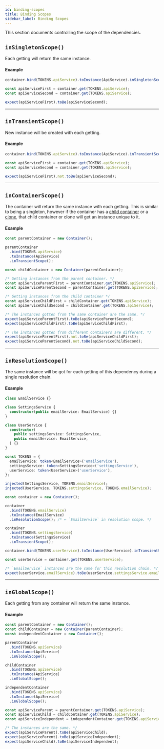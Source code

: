 ```yaml
---
id: binding-scopes
title: Binding Scopes
sidebar_label: Binding Scopes
---
```


This section documents controlling the scope of the dependencies.

## `inSingletonScope()`

Each getting will return the same instance.

#### Example

```typescript
container.bind(TOKENS.apiService).toInstance(ApiService).inSingletonScope();

const apiServiceFirst = container.get(TOKENS.apiService);
const apiServiceSecond = container.get(TOKENS.apiService);

expect(apiServiceFirst).toBe(apiServiceSecond);
```

---

## `inTransientScope()`

New instance will be created with each getting.

#### Example

```typescript
container.bind(TOKENS.apiService).toInstance(ApiService).inTransientScope();

const apiServiceFirst = container.get(TOKENS.apiService);
const apiServiceSecond = container.get(TOKENS.apiService);

expect(apiServiceFirst).not.toBe(apiServiceSecond);
```

---

## `inContainerScope()`

The container will return the same instance with each getting.
This is similar to being a singleton,
however if the container has a [child container](./hierarchical-containers.md) or a [clone](./container-api#clone),
that child container or clone will get an instance unique to it.

#### Example

```typescript
const parentContainer = new Container();

parentContainer
  .bind(TOKENS.apiService)
  .toInstance(ApiService)
  .inTransientScope();

const childContainer = new Container(parentContainer);

/* Getting instances from the parent container. */
const apiServiceParentFirst = parentContainer.get(TOKENS.apiService);
const apiServiceParentSecond = parentContainer.get(TOKENS.apiService);

/* Getting instances from the child container */
const apiServiceChildFirst = childContainer.get(TOKENS.apiService);
const apiServiceChildSecond = childContainer.get(TOKENS.apiService);

/* The instances gotten from the same container are the same. */
expect(apiServiceParentFirst).toBe(apiServiceParentSecond);
expect(apiServiceChildFirst).toBe(apiServiceChildFirst);

/* The instances gotten from different containers are different. */
expect(apiServiceParentFirst).not.toBe(apiServiceChildFirst);
expect(apiServiceParentSecond).not.toBe(apiServiceChildSecond);
```

---

## `inResolutionScope()`

The same instance will be got for each getting of this dependency during a single resolution chain.

#### Example

```typescript
class EmailService {}

class SettingsService {
  constructor(public emailService: EmailService) {}
}

class UserService {
  constructor(
    public settingsService: SettingsService,
    public emailService: EmailService,
  ) {}
}

const TOKENS = {
  emailService: token<EmailService>('emailService'),
  settingsService: token<SettingsService>('settingsService'),
  userService: token<UserService>('userService'),
};

injected(SettingsService, TOKENS.emailService);
injected(UserService, TOKENS.settingsService, TOKENS.emailService);

const container = new Container();

container
  .bind(TOKENS.emailService)
  .toInstance(EmailService)
  .inResolutionScope(); /* ← `EmailService` in resolution scope. */

container
  .bind(TOKENS.settingsService)
  .toInstance(SettingsService)
  .inTransientScope();

container.bind(TOKENS.userService).toInstance(UserService).inTransientScope();

const userService = container.get(TOKENS.userService);

/* `EmailService` instances are the same for this resolution chain. */
expect(userService.emailService).toBe(userService.settingsService.emailService);
```

---

## `inGlobalScope()`

Each getting from any container will return the same instance.

#### Example

<!-- prettier-ignore-start -->
```typescript
const parentContainer = new Container();
const childContainer = new Container(parentContainer);
const independentContainer = new Container();

parentContainer
  .bind(TOKENS.apiService)
  .toInstance(ApiService)
  .inGlobalScope();

childContainer
  .bind(TOKENS.apiService)
  .toInstance(ApiService)
  .inGlobalScope();

independentContainer
  .bind(TOKENS.apiService)
  .toInstance(ApiService)
  .inGlobalScope();

const apiServiceParent = parentContainer.get(TOKENS.apiService);
const apiServiceChild = childContainer.get(TOKENS.apiService);
const apiServiceIndependent = independentContainer.get(TOKENS.apiService);

/* The instances are the same. */
expect(apiServiceParent).toBe(apiServiceChild);
expect(apiServiceParent).toBe(apiServiceIndependent);
expect(apiServiceChild).toBe(apiServiceIndependent);
```
<!-- prettier-ignore-end -->
